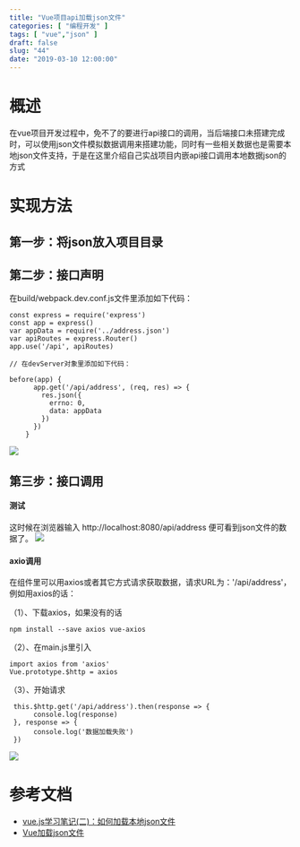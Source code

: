 ```yaml
---
title: "Vue项目api加载json文件"
categories: [ "编程开发" ]
tags: [ "vue","json" ]
draft: false
slug: "44"
date: "2019-03-10 12:00:00"
---
```



# 概述
在vue项目开发过程中，免不了的要进行api接口的调用，当后端接口未搭建完成时，可以使用json文件模拟数据调用来搭建功能，同时有一些相关数据也是需要本地json文件支持，于是在这里介绍自己实战项目内嵌api接口调用本地数据json的方式
# 实现方法
## 第一步：将json放入项目目录

## 第二步：接口声明
在build/webpack.dev.conf.js文件里添加如下代码： 
```
const express = require('express')
const app = express()
var appData = require('../address.json')
var apiRoutes = express.Router()
app.use('/api', apiRoutes) 
 
// 在devServer对象里添加如下代码：
 
before(app) {
      app.get('/api/address', (req, res) => {
        res.json({
          errno: 0,
          data: appData
        })
      })
    }
```
![](http://pnabaentf.bkt.clouddn.com//20190310120605.png)
## 第三步：接口调用
#### 测试
这时候在浏览器输入 http://localhost:8080/api/address 便可看到json文件的数据了。
![](http://pnabaentf.bkt.clouddn.com//20190310120717.png)
#### axio调用
在组件里可以用axios或者其它方式请求获取数据，请求URL为：'/api/address'，例如用axios的话：

（1）、下载axios，如果没有的话
```
npm install --save axios vue-axios
```
（2）、在main.js里引入
```
import axios from 'axios'
Vue.prototype.$http = axios
```
（3）、开始请求
```
 this.$http.get('/api/address').then(response => {
      console.log(response)
 }, response => {
      console.log('数据加载失败')
 })
 ```
 ![](http://pnabaentf.bkt.clouddn.com//20190310130149.png)
# 参考文档
* [vue.js学习笔记(二)：如何加载本地json文件](https://www.cnblogs.com/momozjm/p/6271249.html)
* [Vue加载json文件](https://www.cnblogs.com/xsphehe/p/6938438.html)